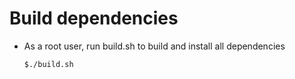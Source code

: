 # Build dependencies 

- As a root user, run build.sh to build and install all dependencies

  ```
  $./build.sh
  ```
